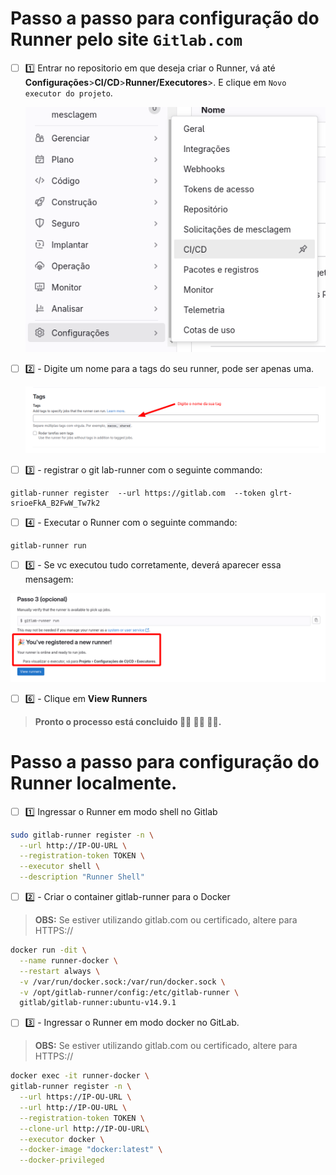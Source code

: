 # Passo a passo para configuração do Runner pelo site `Gitlab.com`

- [ ] 1️⃣ Entrar no repositorio em que deseja criar o Runner, vá até **Configurações**>**CI/CD**>**Runner/Executores**>. E clique em `Novo executor do projeto`.

  ![alt text](../images/02-07-img1.png)

- [ ] 2️⃣ - Digite um nome para a tags do seu runner, pode ser apenas uma.

  ![alt text](../images/02-07-img3.png)

- [ ] 3️⃣ - registrar o git lab-runner com o seguinte commando:

```
gitlab-runner register  --url https://gitlab.com  --token glrt-srioeFkA_B2FwW_Tw7k2
```

- [ ] 4️⃣ - Executar o Runner com o seguinte commando:

```
gitlab-runner run
```

- [ ] 5️⃣ - Se vc executou tudo corretamente, deverá aparecer essa mensagem:

 ![alt text](../images/02-07-img5.png)

- [ ] 6️⃣ - Clique em **View Runners**

> **Pronto o processo está concluido 👏🏻 👏🏻 👏🏻.**

# Passo a passo para configuração do Runner localmente.

- [ ] 1️⃣ Ingressar o Runner em modo shell no Gitlab

```bash
sudo gitlab-runner register -n \
  --url http://IP-OU-URL \
  --registration-token TOKEN \
  --executor shell \
  --description "Runner Shell"
```

- [ ] 2️⃣ - Criar o container gitlab-runner para o Docker
> **OBS:** Se estiver utilizando gitlab.com ou certificado, altere para HTTPS://

```bash
docker run -dit \
  --name runner-docker \
  --restart always \
  -v /var/run/docker.sock:/var/run/docker.sock \
  -v /opt/gitlab-runner/config:/etc/gitlab-runner \
  gitlab/gitlab-runner:ubuntu-v14.9.1
```

- [ ] 3️⃣ - Ingressar o Runner em modo docker no GitLab.
> **OBS:** Se estiver utilizando gitlab.com ou certificado, altere para HTTPS://

```bash
docker exec -it runner-docker \
gitlab-runner register -n \
  --url https://IP-OU-URL \
  --url http://IP-OU-URL \
  --registration-token TOKEN \
  --clone-url http://IP-OU-URL\
  --executor docker \
  --docker-image "docker:latest" \
  --docker-privileged
```
